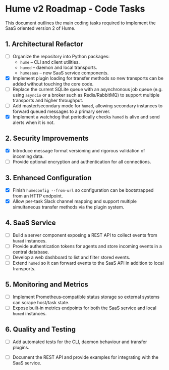 # Hume v2 Roadmap - Code Tasks

This document outlines the main coding tasks required to implement the SaaS oriented version 2 of Hume.

## 1. Architectural Refactor
- [ ] Organize the repository into Python packages:
  - `hume` – CLI and client utilities.
  - `humed` – daemon and local transports.
  - `humesaas` – new SaaS service components.
- [x] Implement plugin loading for transfer methods so new transports can be added without touching the core code.
- [ ] Replace the current SQLite queue with an asynchronous job queue (e.g. using `asyncio` or a broker such as Redis/RabbitMQ) to support multiple transports and higher throughput.
- [ ] Add master/secondary mode for `humed`, allowing secondary instances to forward queued messages to a primary server.
- [x] Implement a watchdog that periodically checks `humed` is alive and send alerts when it is not.

## 2. Security Improvements
- [x] Introduce message format versioning and rigorous validation of incoming data.
- [ ] Provide optional encryption and authentication for all connections.

## 3. Enhanced Configuration
- [x] Finish `humeconfig --from-url` so configuration can be bootstrapped from an HTTP endpoint.
- [x] Allow per-task Slack channel mapping and support multiple simultaneous transfer methods via the plugin system.

## 4. SaaS Service
- [ ] Build a server component exposing a REST API to collect events from `humed` instances.
- [ ] Provide authentication tokens for agents and store incoming events in a central database.
- [ ] Develop a web dashboard to list and filter stored events.
- [ ] Extend `humed` so it can forward events to the SaaS API in addition to local transports.

## 5. Monitoring and Metrics
- [ ] Implement Prometheus‑compatible status storage so external systems can scrape host/task state.
- [ ] Expose built‑in metrics endpoints for both the SaaS service and local `humed` instances.

## 6. Quality and Testing
- [ ] Add automated tests for the CLI, daemon behaviour and transfer plugins.
- [ ] Document the REST API and provide examples for integrating with the SaaS service.

